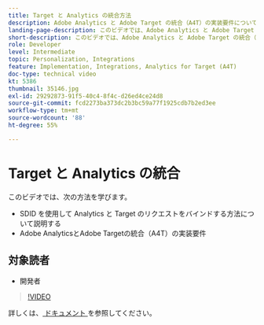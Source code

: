 ```yaml
---
title: Target と Analytics の統合方法
description: Adobe Analytics と Adobe Target の統合（A4T）の実装要件について説明します。
landing-page-description: このビデオでは、Adobe Analytics と Adobe Target の統合（A4T）の実装要件について説明します。
short-description: このビデオでは、Adobe Analytics と Adobe Target の統合（A4T）の実装要件について説明します。
role: Developer
level: Intermediate
topic: Personalization, Integrations
feature: Implementation, Integrations, Analytics for Target (A4T)
doc-type: technical video
kt: 5386
thumbnail: 35146.jpg
exl-id: 29292873-91f5-40c4-8f4c-d26ed4ce24d8
source-git-commit: fcd2273ba373dc2b3bc59a77f1925cdb7b2ed3ee
workflow-type: tm+mt
source-wordcount: '88'
ht-degree: 55%

---
```


# Target と Analytics の統合

このビデオでは、次の方法を学びます。

* SDID を使用して Analytics と Target のリクエストをバインドする方法について説明する
* Adobe AnalyticsとAdobe Targetの統合（A4T）の実装要件

## 対象読者

* 開発者

>[!VIDEO](https://video.tv.adobe.com/v/35146/?quality=12)

詳しくは、[ ドキュメント ](https://experienceleague.adobe.com/docs/target/using/integrate/a4t/a4timplementation.html?lang=ja) を参照してください。

